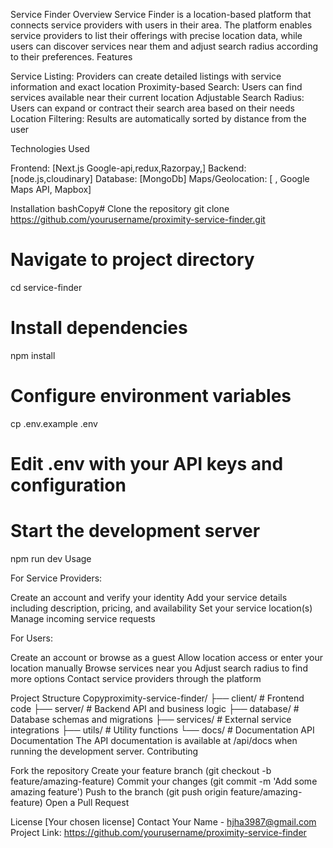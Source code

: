  Service Finder
Overview
Service Finder is a location-based platform that connects service providers with users in their area. The platform enables service providers to list their offerings with precise location data, while users can discover services near them and adjust search radius according to their preferences.
Features

Service Listing: Providers can create detailed listings with service information and exact location
Proximity-based Search: Users can find services available near their current location
Adjustable Search Radius: Users can expand or contract their search area based on their needs
Location Filtering: Results are automatically sorted by distance from the user

Technologies Used

Frontend: [Next.js Google-api,redux,Razorpay,]
Backend: [node.js,cloudinary]
Database: [MongoDb]
Maps/Geolocation: [ , Google Maps API, Mapbox]

Installation
bashCopy# Clone the repository
git clone https://github.com/yourusername/proximity-service-finder.git

# Navigate to project directory
cd service-finder

# Install dependencies
npm install

# Configure environment variables
cp .env.example .env
# Edit .env with your API keys and configuration

# Start the development server
npm run dev
Usage

For Service Providers:

Create an account and verify your identity
Add your service details including description, pricing, and availability
Set your service location(s)
Manage incoming service requests


For Users:

Create an account or browse as a guest
Allow location access or enter your location manually
Browse services near you
Adjust search radius to find more options
Contact service providers through the platform



Project Structure
Copyproximity-service-finder/
├── client/             # Frontend code
├── server/             # Backend API and business logic
├── database/           # Database schemas and migrations
├── services/           # External service integrations
├── utils/              # Utility functions
└── docs/               # Documentation
API Documentation
The API documentation is available at /api/docs when running the development server.
Contributing

Fork the repository
Create your feature branch (git checkout -b feature/amazing-feature)
Commit your changes (git commit -m 'Add some amazing feature')
Push to the branch (git push origin feature/amazing-feature)
Open a Pull Request

License
[Your chosen license]
Contact
Your Name - hjha3987@gmail.com
Project Link: https://github.com/yourusername/proximity-service-finder
